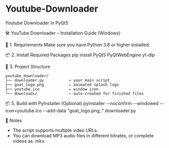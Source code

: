 # Youtube-Downloader
Youtube Downloader in PyQt5

🛠️ YouTube Downloader – Installation Guide (Windows)

📁 1. Requirements
    Make sure you have Python 3.8 or higher installed:  


📦 2. Install Required Packages
    pip install PyQt5 PyQtWebEngine yt-dlp

📂 3. Project Structure

    youtube_downloader/
    ├── downloader.py           ← your main script
    ├── goat_logo.png           ← animated splash logo
    ├── youtube.ico             ← window icon
    └── downloads/              ← auto-created for finished files



📦 5. Build with PyInstaller (Optional)
    pyinstaller --noconfirm --windowed --icon=youtube.ico --add-data "goat_logo.png;." downloader.py


📌 Notes
- The script supports multiple video URLs.
- You can download MP3 audio files in different bitrates, or complete videos as .mkv.
